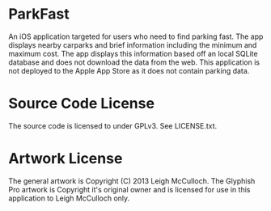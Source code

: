 ParkFast
========
An iOS application targeted for users who need to find parking fast. The app displays nearby carparks and brief information including the minimum and maximum cost. The app displays this information based off an local SQLite database and does not download the data from the web. This application is not deployed to the Apple App Store as it does not contain parking data.

Source Code License
========
The source code is licensed to under GPLv3. See LICENSE.txt.

Artwork License
========
The general artwork is Copyright (C) 2013 Leigh McCulloch.
The Glyphish Pro artwork is Copyright it's original owner and is licensed for use in this application to Leigh McCulloch only.

